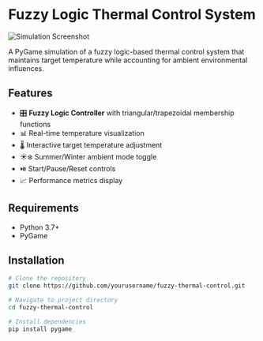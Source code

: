 # Fuzzy Logic Thermal Control System

![Simulation Screenshot](https://via.placeholder.com/800x400.png?text=Fuzzy+Thermal+Control+Screenshot)

A PyGame simulation of a fuzzy logic-based thermal control system that maintains target temperature while accounting for ambient environmental influences.

## Features

- 🎛️ **Fuzzy Logic Controller** with triangular/trapezoidal membership functions
- 📊 Real-time temperature visualization
- 🌡️ Interactive target temperature adjustment
- ☀️❄️ Summer/Winter ambient mode toggle
- ⏯️ Start/Pause/Reset controls
- 📈 Performance metrics display

## Requirements

- Python 3.7+
- PyGame

## Installation

```bash
# Clone the repository
git clone https://github.com/yourusername/fuzzy-thermal-control.git

# Navigate to project directory
cd fuzzy-thermal-control

# Install dependencies
pip install pygame
